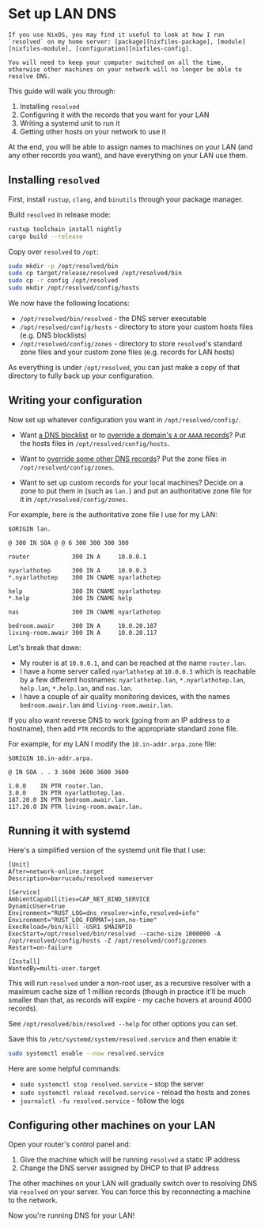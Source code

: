 Set up LAN DNS
==============

```admonish tip
If you use NixOS, you may find it useful to look at how I run `resolved` on my home server: [package][nixfiles-package], [module][nixfiles-module], [configuration][nixfiles-config].
```

```admonish warning
You will need to keep your computer switched on all the time, otherwise other machines on your network will no longer be able to resolve DNS.
```

This guide will walk you through:

1. Installing `resolved`
2. Configuring it with the records that you want for your LAN
3. Writing a systemd unit to run it
4. Getting other hosts on your network to use it

At the end, you will be able to assign names to machines on your LAN (and any
other records you want), and have everything on your LAN use them.


Installing `resolved`
---------------------

First, install `rustup`, `clang`, and `binutils` through your package manager.

Build `resolved` in release mode:

```bash
rustup toolchain install nightly
cargo build --release
```

Copy over `resolved` to `/opt`:

```bash
sudo mkdir -p /opt/resolved/bin
sudo cp target/release/resolved /opt/resolved/bin
sudo cp -r config /opt/resolved
sudo mkdir /opt/resolved/config/hosts
```

We now have the following locations:

- `/opt/resolved/bin/resolved` - the DNS server executable
- `/opt/resolved/config/hosts` - directory to store your custom hosts files
  (e.g. DNS blocklists)
- `/opt/resolved/config/zones` - directory to store `resolved`'s standard zone
  files and your custom zone files (e.g. records for LAN hosts)

As everything is under `/opt/resolved`, you can just make a copy of that
directory to fully back up your configuration.


Writing your configuration
--------------------------

Now set up whatever configuration you want in `/opt/resolved/config/`.

- Want [a DNS blocklist][] or to [override a domain's `A` or `AAAA` records][]?
  Put the hosts files in `/opt/resolved/config/hosts`.

- Want to [override some other DNS records][]?  Put the zone files in
  `/opt/resolved/config/zones`.

- Want to set up custom records for your local machines?  Decide on a zone to
  put them in (such as `lan.`) and put an authoritative zone file for it in
  `/opt/resolved/config/zones`.

For example, here is the authoritative zone file I use for my LAN:

```text
$ORIGIN lan.

@ 300 IN SOA @ @ 6 300 300 300 300

router            300 IN A     10.0.0.1

nyarlathotep      300 IN A     10.0.0.3
*.nyarlathotep    300 IN CNAME nyarlathotep

help              300 IN CNAME nyarlathotep
*.help            300 IN CNAME help

nas               300 IN CNAME nyarlathotep

bedroom.awair     300 IN A     10.0.20.187
living-room.awair 300 IN A     10.0.20.117
```

Let's break that down:

- My router is at `10.0.0.1`, and can be reached at the name `router.lan`.
- I have a home server called `nyarlathotep` at `10.0.0.3` which is reachable by
  a few different hostnames: `nyarlathotep.lan`, `*.nyarlathotep.lan`,
  `help.lan`, `*.help.lan`, and `nas.lan`.
- I have a couple of air quality monitoring devices, with the names
  `bedroom.awair.lan` and `living-room.awair.lan`.

If you also want reverse DNS to work (going from an IP address to a hostname),
then add `PTR` records to the appropriate standard zone file.

For example, for my LAN I modify the `10.in-addr.arpa.zone` file:

```text
$ORIGIN 10.in-addr.arpa.

@ IN SOA . . 3 3600 3600 3600 3600

1.0.0    IN PTR router.lan.
3.0.0    IN PTR nyarlathotep.lan.
187.20.0 IN PTR bedroom.awair.lan.
117.20.0 IN PTR living-room.awair.lan.
```


Running it with systemd
-----------------------

Here's a simplified version of the systemd unit file that I use:

```text
[Unit]
After=network-online.target
Description=barrucadu/resolved nameserver

[Service]
AmbientCapabilities=CAP_NET_BIND_SERVICE
DynamicUser=true
Environment="RUST_LOG=dns_resolver=info,resolved=info"
Environment="RUST_LOG_FORMAT=json,no-time"
ExecReload=/bin/kill -USR1 $MAINPID
ExecStart=/opt/resolved/bin/resolved --cache-size 1000000 -A /opt/resolved/config/hosts -Z /opt/resolved/config/zones
Restart=on-failure

[Install]
WantedBy=multi-user.target
```

This will run `resolved` under a non-root user, as a recursive resolver with a
maximum cache size of 1 million records (though in practice it'll be much
smaller than that, as records will expire - my cache hovers at around 4000
records).

See `/opt/resolved/bin/resolved --help` for other options you can set.

Save this to `/etc/systemd/system/resolved.service` and then enable it:

```bash
sudo systemctl enable --now resolved.service
```

Here are some helpful commands:

- `sudo systemctl stop resolved.service` - stop the server
- `sudo systemctl reload resolved.service` - reload the hosts and zones
- `journalctl -fu resolved.service` - follow the logs


Configuring other machines on your LAN
--------------------------------------

Open your router's control panel and:

1. Give the machine which will be running `resolved` a static IP address
2. Change the DNS server assigned by DHCP to that IP address

The other machines on your LAN will gradually switch over to resolving DNS via
`resolved` on your server.  You can force this by reconnecting a machine to the
network.

Now you're running DNS for your LAN!

[nixfiles-package]: https://github.com/barrucadu/nixfiles/blob/master/packages/resolved/default.nix
[nixfiles-module]: https://github.com/barrucadu/nixfiles/blob/master/shared/resolved/default.nix
[nixfiles-config]: https://github.com/barrucadu/nixfiles/blob/613a1f75041f837361fcdcce8a5d46f42df1df92/hosts/nyarlathotep/configuration.nix#L59
[a DNS blocklist]: ./use-a-dns-blocklist.md
[override a domain's `A` or `AAAA` records]: ./override-a-dns-record.md#override-an-a-or-aaaa-record
[override some other DNS records]: ./override-a-dns-record.md#override-any-type-of-record
